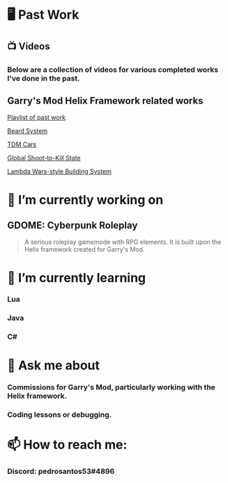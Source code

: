 <!--
**pedrosantos53/pedrosantos53** is a ✨ _special_ ✨ repository because its `README.md` (this file) appears on your GitHub profile.

Here are some ideas to get you started:

- 🔭 I’m currently working on ...
- 🌱 I’m currently learning ...
- 👯 I’m looking to collaborate on ...
- 🤔 I’m looking for help with ...
- 💬 Ask me about ...
- 📫 How to reach me: ...
- 😄 Pronouns: ...
- ⚡ Fun fact: ...
-->

# :desktop_computer: Past Work
## :tv: Videos
### Below are a collection of videos for various completed works I've done in the past.
## Garry's Mod Helix Framework related works
[Playlist of past work](https://www.youtube.com/playlist?list=PL50V8K9LmkBKDSyHqVrG-ihJVH87Ilq6_)

[Beard System](https://www.youtube.com/watch?v=l7DI9xsG8rw)

[TDM Cars](https://www.youtube.com/watch?v=Gtc_TLLnlng)

[Global Shoot-to-Kill State](https://www.youtube.com/watch?v=EYbvaPSBzB8)

[Lambda Wars-style Building System](https://www.youtube.com/watch?v=wuZSVoIeAio)


# 🔭 I’m currently working on
## GDOME: Cyberpunk Roleplay
> A serious roleplay gamemode with RPG elements. It is built upon the Helix framework created for Garry's Mod.
# 🌱 I’m currently learning
### 	Lua
### 	Java
### 	C#
# 💬 Ask me about
###	Commissions for Garry's Mod, particularly working with the Helix framework.
###	Coding lessons or debugging.
# 📫 How to reach me:
###	Discord: pedrosantos53#4896
